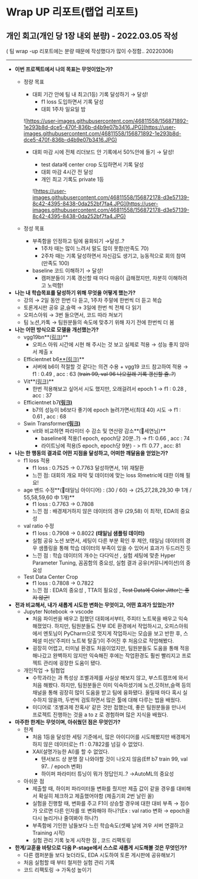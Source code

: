 # Wrap UP 리포트(랩업 리포트)

## 개인 회고(개인 당 1장 내외 분량) - 2022.03.05 작성

 ( 팀 wrap -up 리포트에는 분량 때문에 작성했다가 많이 수정함.. 20220306)

---

- **이번 프로젝트에서 나의 목표는 무엇이었는가?**
    - 정량 목표
        - 대회 기간 안에 팀 내 최고(1등) 기록 달성하기 → 달성!
            - f1 loss 도입하면서 기록 달성
            - 대회 1주차 일요일 밤
        
        ![https://user-images.githubusercontent.com/46811558/156871892-1e293b8d-dce5-470f-836b-d4b9e07b3416.JPG](https://user-images.githubusercontent.com/46811558/156871892-1e293b8d-dce5-470f-836b-d4b9e07b3416.JPG)
        
        - 대회 마감 시에 전체 리더보드 안 기록에서 50%안에 들기 → 달성!
            - test data에 center crop 도입하면서 기록 달성
            - 대회 마감 4시간 전 달성
            - 개인 최고 기록도 private 1등
            
            ![https://user-images.githubusercontent.com/46811558/156872178-d3e57139-8c42-4395-8438-0da252bf7fa4.JPG](https://user-images.githubusercontent.com/46811558/156872178-d3e57139-8c42-4395-8438-0da252bf7fa4.JPG)
            
    - 정성 목표
        - 부족함을 인정하고 팀에 융화되기 →달성..?
            - 1주차 때는 많이 느려서 말도 많이 못함(만족도 70)
            - 2주차 때는 기록 달성하면서  자신감도 생기고, 능동적으로 회의 참여(만족도 100)
        - baseline 코드 이해하기 → 달성!
            - 캠퍼분들이 기록 갱신할 때 마다 마음이 급해졌지만, 차분히 이해하려고 노력함!
- **나는 내 학습목표를 달성하기 위해 무엇을 어떻게 했는가?**
    - 강의 → 2일 동안 한번 다 듣고, 1주차 주말에 한번씩 더 듣고 복습
    - 토론게시판 공유 글,슬랙 → 3일에 한번 씩 전체 다 읽기
    - 오피스아워 → 3번 들으면서, 코드 따라 쳐보기
    - 팀 노션,카톡 → 팀원분들의 속도에 맞추기 위해 자기 전에 한번씩 더 봄
- **나는 어떤 방식으로 모델을 개선했는가?**
    - vgg19bn**([링크](https://pytorch.org/vision/stable/models.html))**
        - 오피스 아워 시간에 시현 해 주시는 것 보고 실제로 적용 → 성능 좋지 않아서 제출 x
    - Efficientnet b6[**(링크)](https://github.com/lukemelas/EfficientNet-PyTorch)**
        - 서버에 b6이 적절할 것 같다는 의견 수용 + vgg19 코드 참고하여 적용 → f1 : 0.49 , acc : 63  (~~train 99, val 96 나오길래 기록 갱신할 줄..?~~)
    - Vit**[(링크)](https://github.com/lukemelas/PyTorch-Pretrained-ViT)**
        - 한번 적용해보고 싶어서 시도 했지만, 오래걸려서 epoch 1 → f1 : 0.28 , acc : 37
    - Efficientnet b7[**(링크)**](https://github.com/lukemelas/EfficientNet-PyTorch)
        - b7의 성능이 b6보다 좋기에 epoch 늘려가면서(최대 40) 시도 → f1 : 0.61 , acc : 68
    - Swin Transformer[**(링크)**](https://github.com/microsoft/Swin-Transformer)
        - vit와 비교하면 파라미터 수 감소 및 연산량 감소**(🙏세연님)**
            - baseline에 적용(1 epoch, epoch당 20분..?) → f1: 0.66 , acc : 74
            - 라이트닝에 적용(5 epoch, epoch당 9분) - > f1: 0.77 , acc: 81
- **나는 한 행동의 결과로 어떤 지점을 달성하고, 어떠한 깨달음을 얻었는가?**
    - f1 loss 적용
        - f1 loss : 0.7525 → 0.7763 달성하면서, 1위 재탈환
        - 느낀 점: 대회의 개요 파악 및 데이터에 맞는 loss 와metric에 대한 이해 필요!
    - age 밴드 수정**(🙏태일님 아이디어) : (30 / 60) → (25,27,28,29,30 中 1개 /  55,58,59,60 中 1개)**
        - f1 loss : 0.7763 → 0.7808
        - 느낀 점 : 배경제거하지 않은 데이터의 경우 (29,58) 이 최적!, EDA의 중요성
    - val ratio 수정
        - f1 loss : 0.7908 → 0.8022 **(태일님 샘플링 데이터)**
        - 실험 공유 노션 보면서, 세팅이 다른 부분 확인 후 제안, 태일님 데이터의 경우 샘플링을 통해 학습 데이터의 부족이 있을 수 있어서 효과가 두드러진 듯
        - 느낀 점 : 학습 데이터의 개수는 다다익선 , 실험 세팅에 맞춘 Hyper Parameter Tuning, 꼼꼼함의 중요성, 실험 결과 공유(커뮤니케이션)의 중요성
    - Test Data Center Crop
        - f1 loss : 0.7808 → 0.7822
        - 느낀 점 : EDA의 중요성 , TTA의 필요성 , ~~Test Data에 Color Jitter는 좋지 않군!~~
- **전과 비교해서, 내가 새롭게 시도한 변화는 무엇이고, 어떤 효과가 있었는가?**
    - Jupyter Notebook → vscode
        - 처음 파이썬을 배우고 접했던 대회에서부터, 주피터 노트북을 배우고 익숙해졌었다. 하지만, 팀원분들도 전부 IDE 환경에서 작업하시고, 오피스아워에서 멘토님이 PyCharm으로 멋지게 작업하시는 모습을 보고 반한 후, 스페셜 미션(‘주피터 노트북 탈출’)이 주어진 후 처음으로 작업해봤다.
        - 굉장히 어렵고, 터미널 환경도 처음이었지만, 팀원분들도 도움을 통해 적응해나갔고 완벽하지 않지만 익숙해진 후에는 작업환경도 훨씬 빨리지고 프로젝트 관리에 굉장한 도움이 됐다.
    - 개인작업 → 팀협업
        - 수학과라는 과 특성상 조별과제를 사실상 해보지 않고, 부스트캠프에 와서 처음 해봤다. 하지만, 팀원분들은 이미 익숙하셨기에 노션,깃허브,슬랙 등의 채널을 통해 굉장히 많이 도움을 받고 팀에 융화됐다. 올릴때 마다 혹시 실수하지 않을까, 두번씩 검토하면서 많은 툴에 대해 다루는 법을 배웠다.
        - 미디어로 ‘조별과제 잔혹사’ 같은 것만 접했는데, 좋은 팀원분들을 만나서 프로젝트 진행하는 것을 a to z 로 경험하며 많은 지식을 배웠다.
- **마주한 한계는 무엇이며, 아쉬웠던 점은 무엇인가?**
    - 한계
        - 처음 1등을 달성한 세팅 기준에서, 많은 아이디어를 시도해봤지만 배경제거하지 않은 데이터로는 f1 : 0.7822를 넘길 수 없었다.
        - XAI(설명가능한 AI)를 할 수 없었다.
            - 텐서보드 상 분명 잘 나와야할 것이 나오지 않음(Eff b7 train 99, val 97.. / epoch 변화)
            - 하이퍼 파라미터 튜닝이 뭐가 정답인지..? →AutoML의 중요성
    - 아쉬운 점
        - 제출할 때, 하이퍼 파라미터들 변화를 줬지만 제출 값이 같을 경우를 대비해서 확실히 체크하고 제출했어야함 (제출기회 2번 날린 꼴)
        - 실험을 진행할 때, 변화를 주고 F1이 상승할 경우에 대한 대비 부족 → 점수가 오르면 다른 인자를 또 변화해야 하나?(Ex : val ratio 변화 → epoch을 다시 늘리거나 줄여봐야 하나?)
        - 부족함에 기인한 남들보다 느린 학습속도(셋째 날에 겨우 서버 연결하고 Training 시작)
        - 실험 관리 기록 늦게 시작한 점 , 코드 리팩토링
- **한계/교훈을 바탕으로 다음 P-stage에서 스스로 새롭게 시도해볼 것은 무엇인가?**
    - 다른 캠퍼분들 보다 늦더라도, EDA 시도하여 토론 게시판에 공유해보기
    - 처음 실험할 때 부터 철저한 실험 관리 기록
    - 코드 리팩토링 → 가독성 높이기